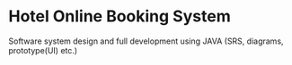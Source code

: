 # Hotel Online Booking System
Software system design and full development using JAVA (SRS, diagrams, prototype(UI) etc.)

